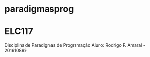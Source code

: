 # paradigmasprog

# ELC117
Disciplina de Paradigmas de Programação
Aluno: Rodrigo P. Amaral - 201610899
